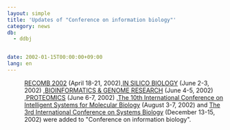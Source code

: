 ```yaml
---
layout: simple
title: 'Updates of "Conference on information biology"'
category: news
db:
  - ddbj


date: 2002-01-15T00:00:00+09:00
lang: en
---
```


<dd><a href="http://www.erpland.org/recomb/">RECOMB 2002</a> (April 18-21, 2002),<a href="http://www.beyondgenome.com/isb2002.htm">IN SILICO BIOLOGY</a> (June 2-3, 2002) ,<a href="http://www.beyondgenome.com/bin2002.htm">BIOINFORMATICS &amp; GENOME RESEARCH</a> (June 4-5, 2002) ,<a href="http://www.beyondgenome.com/pro2002.htm">PROTEOMICS</a> (June 6-7, 2002) ,<a href="http://www.ismb02.org/">The 10th International Conference on Intelligent Systems for Molecular Biology</a> (August 3-7, 2002) and <a href="http://www.ki.se/icsb2002/">The 3rd International Conference on Systems Biology</a> (December 13-15, 2002) were added to "Conference on information biology".</dd>

